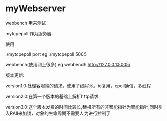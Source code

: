 # myWebserver

webbench 用来测试

mytcpepoll 作为服务器

使用

./mytcpepoll port          eg ./mytcpepoll 5005

webbench(使用网上很多)      eg webbench http://127.0.0.1:5005/  

版本更新:

version1.0:处理客服端的请求，使用了线程池，io复用，epoll通信，多线程 

version2.0:在第一个版本的基础上解析http请求

version3.0:这个版本发费的时间比较长,替换所有的非智能指针为智能指针,同时引入RAII来加锁，对象的生命周期不需要人为进行控制了
